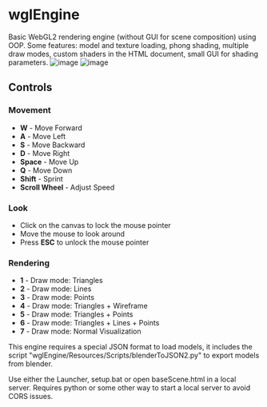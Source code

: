 # wglEngine
Basic WebGL2 rendering engine (without GUI for scene composition) using OOP.
Some features: model and texture loading, phong shading, multiple draw modes, custom shaders in the HTML document, small GUI for shading parameters.
![image](https://github.com/user-attachments/assets/1cec292d-d822-4729-8ee3-a4e20a776469)
![image](https://github.com/user-attachments/assets/bec4a0c9-ac32-4f2e-af0d-31e00e103371)

## Controls

### Movement
- **W** - Move Forward  
- **A** - Move Left  
- **S** - Move Backward  
- **D** - Move Right  
- **Space** - Move Up  
- **Q** - Move Down  
- **Shift** - Sprint  
- **Scroll Wheel** - Adjust Speed  

### Look
- Click on the canvas to lock the mouse pointer  
- Move the mouse to look around  
- Press **ESC** to unlock the mouse pointer  

### Rendering
- **1** - Draw mode: Triangles  
- **2** - Draw mode: Lines  
- **3** - Draw mode: Points  
- **4** - Draw mode: Triangles + Wireframe  
- **5** - Draw mode: Triangles + Points  
- **6** - Draw mode: Triangles + Lines + Points  
- **7** - Draw mode: Normal Visualization  


This engine requires a special JSON format to load models, it includes the script "wglEngine/Resources/Scripts/blenderToJSON2.py" to export models from blender.

Use either the Launcher, setup.bat or open baseScene.html in a local server.
Requires python or some other way to start a local server to avoid CORS issues.
